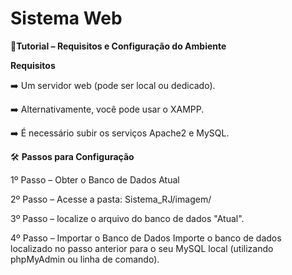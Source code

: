 # Sistema Web

📖**Tutorial – Requisitos e Configuração do Ambiente**
 
 **Requisitos**
 
  ➡️ Um servidor web (pode ser local ou dedicado).
  
  ➡️ Alternativamente, você pode usar o XAMPP.
  
  ➡️ É necessário subir os serviços Apache2 e MySQL.

🛠️ **Passos para Configuração**

  1º Passo – Obter o Banco de Dados Atual
  
  2º Passo – Acesse a pasta: Sistema_RJ/imagem/
  
  3º Passo – localize o arquivo do banco de dados "Atual".

  4º Passo – Importar o Banco de Dados
  Importe o banco de dados localizado no passo anterior para o seu MySQL local (utilizando phpMyAdmin ou linha de comando).



